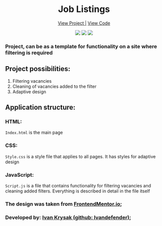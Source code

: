 <h1 align="center">Job Listings</h1>

<div align="center">
    <a href="https://ivandefender.github.io/Job-Listings/">View Project |</a>
    <a href="https://github.com/Ivandefender/Job-Listings">View Code</a>
</div>

<p align="center">
<img src="https://img.shields.io/badge/HTML-orange?style=for-the-badge&logo=html&logoColor=orange">
<img src="https://img.shields.io/badge/css-blue?style=for-the-badge&logo=css&logoColor=blue">
<img src="https://img.shields.io/badge/JavaScript-yellow?style=for-the-badge&logo=JavaScript&logoColor=yellow&labelColor=black">
</p>

### **Project, can be as a template for functionality on a site where filtering is required**

## Project possibilities:

1. Filtering vacancies
2. Cleaning of vacancies added to the filter
3. Adaptive design

## Application structure:

### HTML:

`Index.html` is the main page

### CSS:

`Style.css` is a style file that applies to all pages. It has styles for adaptive design

### JavaScript:

`Script.js` is a file that contains functionality for filtering vacancies and cleaning added filters. Everything is described in detail in the file itself

### The design was taken from [FrontendMentor.io](https://www.frontendmentor.io/challenges/job-listings-with-filtering-ivstIPCt);

### Developed by: [Ivan Krysak (github: Ivandefender)](https://github.com/Ivandefender);